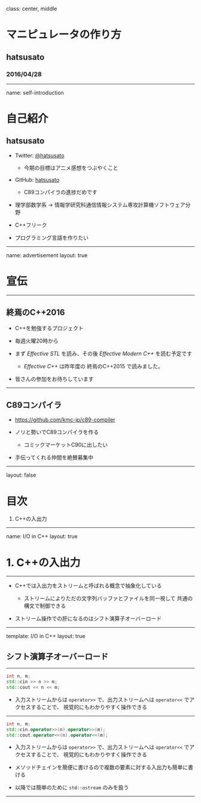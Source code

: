 class: center, middle

# マニピュレータの作り方

## hatsusato

### 2016/04/28

---
name: self-introduction

# 自己紹介

## hatsusato

- Twitter: [@hatsusato](https://twitter.com/hatsusato)

	- 今期の目標はアニメ感想をつぶやくこと

- GitHub: [hatsusato](https://github.com/hatsusato)

	- C89コンパイラの進捗だめです

- 理学部数学系 -> 情報学研究科通信情報システム専攻計算機ソフトウェア分野

- C++フリーク

- プログラミング言語を作りたい

---
name: advertisement
layout: true

# 宣伝

---

## 終焉のC++2016

- C++を勉強するプロジェクト

- 毎週火曜20時から

- まず _Effective STL_ を読み、その後 _Effective Modern C++_ を読む予定です

	- _Effective C++_ は昨年度の 終焉のC++2015 で読みました。

- 皆さんの参加をお待ちしています

---

## C89コンパイラ

- https://github.com/kmc-jp/c89-compiler

- ノリと勢いでC89コンパイラを作る

	- コミックマーケットC90に出したい

- 手伝ってくれる仲間を絶賛募集中

---
layout: false

# 目次

1. C++の入出力

---
name: I/O in C++
layout: true

# 1. C++の入出力

---

- C++では入出力をストリームと呼ばれる概念で抽象化している

	- ストリームによりただの文字列バッファとファイルを同一視して
	  共通の構文で制御できる

- ストリーム操作での肝になるのはシフト演算子オーバーロード

---
template: I/O in C++
layout: true

## シフト演算子オーバーロード

---

```C++
int n, m;
std::cin >> n >> m;
std::cout << n << m;
```

- 入力ストリームからは `operator>>` で、出力ストリームへは `operator<<` でアクセスすることで、
  視覚的にもわかりやすく操作できる

---

```C++
int n, m;
std::cin.operator>>(n).operator>>(m);
std::cout.operator<<(n).operator<<(m);
```

- 入力ストリームからは `operator>>` で、出力ストリームへは `operator<<` でアクセスすることで、
  視覚的にもわかりやすく操作できる

- メソッドチェインを簡便に書けるので複数の要素に対する入出力も簡単に書ける

- 以降では簡単のために `std::ostream` のみを扱う

---
